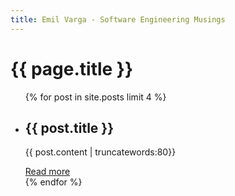 ```yaml
---
title: Emil Varga - Software Engineering Musings
---
```

# {{ page.title }}

<ul class="latest">
  {% for post in site.posts limit 4 %}
    <li>
      <h2>{{ post.title }}</h2>
      <p>{{ post.content | truncatewords:80}}</p>
      <a class="latest" href="{{ post.url }}">Read more</a>
    </li>
  {% endfor %}
</ul>


